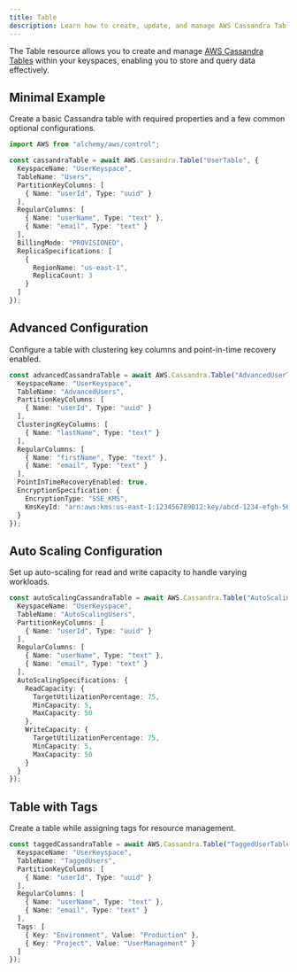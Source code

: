 ```yaml
---
title: Table
description: Learn how to create, update, and manage AWS Cassandra Tables using Alchemy Cloud Control.
---
```



The Table resource allows you to create and manage [AWS Cassandra Tables](https://docs.aws.amazon.com/cassandra/latest/userguide/) within your keyspaces, enabling you to store and query data effectively.

## Minimal Example

Create a basic Cassandra table with required properties and a few common optional configurations.

```ts
import AWS from "alchemy/aws/control";

const cassandraTable = await AWS.Cassandra.Table("UserTable", {
  KeyspaceName: "UserKeyspace",
  TableName: "Users",
  PartitionKeyColumns: [
    { Name: "userId", Type: "uuid" }
  ],
  RegularColumns: [
    { Name: "userName", Type: "text" },
    { Name: "email", Type: "text" }
  ],
  BillingMode: "PROVISIONED",
  ReplicaSpecifications: [
    {
      RegionName: "us-east-1",
      ReplicaCount: 3
    }
  ]
});
```

## Advanced Configuration

Configure a table with clustering key columns and point-in-time recovery enabled.

```ts
const advancedCassandraTable = await AWS.Cassandra.Table("AdvancedUserTable", {
  KeyspaceName: "UserKeyspace",
  TableName: "AdvancedUsers",
  PartitionKeyColumns: [
    { Name: "userId", Type: "uuid" }
  ],
  ClusteringKeyColumns: [
    { Name: "lastName", Type: "text" }
  ],
  RegularColumns: [
    { Name: "firstName", Type: "text" },
    { Name: "email", Type: "text" }
  ],
  PointInTimeRecoveryEnabled: true,
  EncryptionSpecification: {
    EncryptionType: "SSE_KMS",
    KmsKeyId: "arn:aws:kms:us-east-1:123456789012:key/abcd-1234-efgh-5678-ijkl"
  }
});
```

## Auto Scaling Configuration

Set up auto-scaling for read and write capacity to handle varying workloads.

```ts
const autoScalingCassandraTable = await AWS.Cassandra.Table("AutoScalingUserTable", {
  KeyspaceName: "UserKeyspace",
  TableName: "AutoScalingUsers",
  PartitionKeyColumns: [
    { Name: "userId", Type: "uuid" }
  ],
  RegularColumns: [
    { Name: "userName", Type: "text" },
    { Name: "email", Type: "text" }
  ],
  AutoScalingSpecifications: {
    ReadCapacity: {
      TargetUtilizationPercentage: 75,
      MinCapacity: 5,
      MaxCapacity: 50
    },
    WriteCapacity: {
      TargetUtilizationPercentage: 75,
      MinCapacity: 5,
      MaxCapacity: 50
    }
  }
});
```

## Table with Tags

Create a table while assigning tags for resource management.

```ts
const taggedCassandraTable = await AWS.Cassandra.Table("TaggedUserTable", {
  KeyspaceName: "UserKeyspace",
  TableName: "TaggedUsers",
  PartitionKeyColumns: [
    { Name: "userId", Type: "uuid" }
  ],
  RegularColumns: [
    { Name: "userName", Type: "text" },
    { Name: "email", Type: "text" }
  ],
  Tags: [
    { Key: "Environment", Value: "Production" },
    { Key: "Project", Value: "UserManagement" }
  ]
});
```
